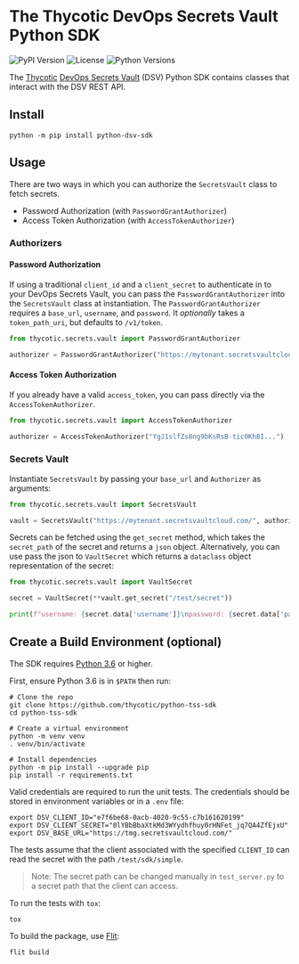 # The Thycotic DevOps Secrets Vault Python SDK

![PyPI Version](https://img.shields.io/pypi/v/python-dsv-sdk)
![License](https://img.shields.io/github/license/thycotic/python-dsv-sdk)
![Python Versions](https://img.shields.io/pypi/pyversions/python-dsv-sdk)

The [Thycotic](https://thycotic.com/)
[DevOps Secrets Vault](https://thycotic.com/products/devops-secrets-vault-password-management/)
(DSV) Python SDK contains classes that interact with the DSV REST API.

## Install

```shell
python -m pip install python-dsv-sdk
```

## Usage

There are two ways in which you can authorize the `SecretsVault` class to fetch secrets.

- Password Authorization (with `PasswordGrantAuthorizer`)
- Access Token Authorization (with `AccessTokenAuthorizer`)

### Authorizers

#### Password Authorization

If using a traditional `client_id` and a `client_secret` to authenticate in to your DevOps Secrets Vault, you can pass the `PasswordGrantAuthorizer` into the `SecretsVault` class at instantiation. The `PasswordGrantAuthorizer` requires a `base_url`, `username`, and `password`. It _optionally_ takes a `token_path_uri`, but defaults to `/v1/token`.

```python
from thycotic.secrets.vault import PasswordGrantAuthorizer

authorizer = PasswordGrantAuthorizer("https://mytenant.secretsvaultcloud.com/", "my_client_id", "my_client_secret")
```

#### Access Token Authorization

If you already have a valid `access_token`, you can pass directly via the `AccessTokenAuthorizer`.

```python
from thycotic.secrets.vault import AccessTokenAuthorizer

authorizer = AccessTokenAuthorizer("YgJ1slfZs8ng9bKsRsB-tic0Kh8I...")
```

### Secrets Vault

Instantiate `SecretsVault` by passing your `base_url` and `Authorizer` as arguments:

```python
from thycotic.secrets.vault import SecretsVault

vault = SecretsVault("https://mytenant.secretsvaultcloud.com/", authorizer)
```

Secrets can be fetched using the `get_secret` method, which takes the `secret_path` of the secret and returns a `json` object. Alternatively, you can use pass the json to `VaultSecret` which returns a `dataclass` object representation of the secret:

```python
from thycotic.secrets.vault import VaultSecret

secret = VaultSecret(**vault.get_secret("/test/secret"))

print(f"username: {secret.data['username']}\npassword: {secret.data['password']}")
```

## Create a Build Environment (optional)

The SDK requires [Python 3.6](https://www.python.org/downloads/) or higher.

First, ensure Python 3.6 is in `$PATH` then run:

```shell
# Clone the repo
git clone https://github.com/thycotic/python-tss-sdk
cd python-tss-sdk

# Create a virtual environment
python -m venv venv
. venv/bin/activate

# Install dependencies
python -m pip install --upgrade pip
pip install -r requirements.txt

```

Valid credentials are required to run the unit tests. The credentials should be stored in environment variables or in a `.env` file:

```shell
export DSV_CLIENT_ID="e7f6be68-0acb-4020-9c55-c7b161620199"
export DSV_CLIENT_SECRET="0lYBbBbaXtkMd3WYydhfhuy0rHNFet_jq7QA4ZfEjxU"
export DSV_BASE_URL="https://tmg.secretsvaultcloud.com/"
```

The tests assume that the client associated with the specified `CLIENT_ID` can read the secret with the path `/test/sdk/simple`.

> Note: The secret path can be changed manually in `test_server.py` to a secret path that the client can access.

To run the tests with `tox`:

```shell
tox
```

To build the package, use [Flit](https://flit.readthedocs.io/en/latest/):

```shell
flit build
```
